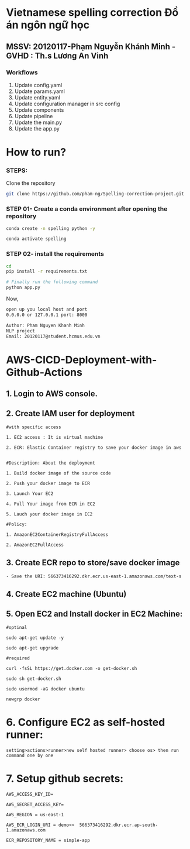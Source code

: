 # Vietnamese spelling correction Đồ án ngôn ngữ học 
## MSSV: 20120117-Phạm Nguyễn Khánh Minh - GVHD : Th.s Lương An Vinh

### Workflows

1. Update config.yaml
2. Update params.yaml
3. Update entity.yaml
4. Update configuration manager in src config
5. Update components
6. Update pipeline
7. Update the main.py
8. Update the app.py








# How to run?
### STEPS:

Clone the repository

```bash
git clone https://github.com/pham-ng/Spelling-correction-project.git
```
### STEP 01- Create a conda environment after opening the repository

```bash
conda create -n spelling python -y
```

```bash
conda activate spelling
```


### STEP 02- install the requirements
```bash
cd 
pip install -r requirements.txt
```


```bash
# Finally run the following command
python app.py
```

Now,
```bash
open up you local host and port
0.0.0.0 or 127.0.0.1 port: 8000
```


```bash
Author: Pham Nguyen Khanh Minh
NLP project
Email: 20120117@student.hcmus.edu.vn

```



# AWS-CICD-Deployment-with-Github-Actions

## 1. Login to AWS console.

## 2. Create IAM user for deployment

	#with specific access

	1. EC2 access : It is virtual machine

	2. ECR: Elastic Container registry to save your docker image in aws


	#Description: About the deployment

	1. Build docker image of the source code

	2. Push your docker image to ECR

	3. Launch Your EC2 

	4. Pull Your image from ECR in EC2

	5. Lauch your docker image in EC2

	#Policy:

	1. AmazonEC2ContainerRegistryFullAccess

	2. AmazonEC2FullAccess

	
## 3. Create ECR repo to store/save docker image
    - Save the URI: 566373416292.dkr.ecr.us-east-1.amazonaws.com/text-s

	
## 4. Create EC2 machine (Ubuntu) 

## 5. Open EC2 and Install docker in EC2 Machine:
	
	
	#optinal

	sudo apt-get update -y

	sudo apt-get upgrade
	
	#required

	curl -fsSL https://get.docker.com -o get-docker.sh

	sudo sh get-docker.sh

	sudo usermod -aG docker ubuntu

	newgrp docker
	
# 6. Configure EC2 as self-hosted runner:
    setting>actions>runner>new self hosted runner> choose os> then run command one by one


# 7. Setup github secrets:

    AWS_ACCESS_KEY_ID=

    AWS_SECRET_ACCESS_KEY=

    AWS_REGION = us-east-1

    AWS_ECR_LOGIN_URI = demo>>  566373416292.dkr.ecr.ap-south-1.amazonaws.com

    ECR_REPOSITORY_NAME = simple-app
